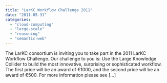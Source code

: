 ```yaml
---
title: "LarKC Workflow Challenge 2011"
date: "2011-05-31"
categories: 
  - "cloud-computing"
  - "large-scale"
  - "reasoning"
  - "semantic-web"
---
```


The LarKC consortium is inviting you to take part in the 2011 LarKC Workflow Challenge. Our challenge to you is: Use the Large Knowledge Collider to build the most innovative, surprising or sophisticated workflow. The first price will be an award of €1000, and the second price will be an award of €500. For more information please see \[...\]
